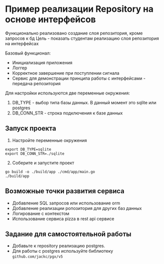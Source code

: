 # Пример реализации Repository на основе интерфейсов
Функционально реализовано создание слоя репозитория, кроме запросов к бд
Цель - показать студентам реализацию слоя репозитория на интерфейсах

Базовый функционал:
- Инициализация приложения
- Логгер
- Корректное завершение при поступлении сигнала
- Сервис для демонстрации принципа работы с интерфейсами - передача репозитория

Для настройки используются две переменные окружения:
1. DB_TYPE - выбор типа базы данных. В данный момент это sqlite или postgres
2. DB_CONN_STR - строка подключения к базе данных

## Запуск проекта
1. Настройте переменные окружения
```shell
export DB_TYPE=sqlite
export DB_CONN_STR=./sqlite
```

2. Соберите и запустите проект
```shell
go build -o ./build/app ./cmd/app/main.go 
./build/app
```

## Возможные точки развития сервиса
- Добавление SQL запросов или использование orm
- Добавление реализации ропозитория для других баз данных
- Логирование с контекстом
- Использование сервиса pizza в rest api сервисе

## Задание для самостоятельной работы
- Добавьте к repository реализацию postgres. 
- Для работы с postgres используйте библиотеку `github.com/jackc/pgx/v5`
